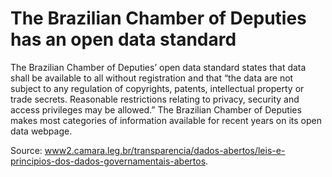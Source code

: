 # The Brazilian Chamber of Deputies has an open data standard

The Brazilian Chamber of Deputies’ open data standard states that data shall be available to all without registration and that “the data are not subject to any regulation of copyrights, patents, intellectual property or trade secrets. Reasonable restrictions relating to privacy, security and access privileges may be allowed.” The Brazilian Chamber of Deputies makes most categories of information available for recent years on its open data webpage.

Source: [www2.camara.leg.br/transparencia/dados-abertos/leis-e-principios-dos-dados-governamentais-abertos](http://www2.camara.leg.br/transparencia/dados-abertos/leis-e-principios-dos-dados-governamentais-abertos).

